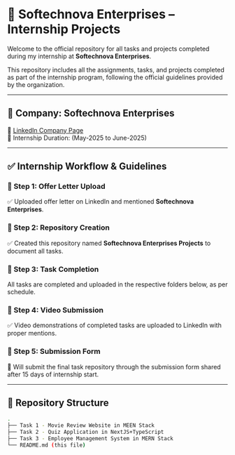 # 🚀 Softechnova Enterprises – Internship Projects

Welcome to the official repository for all tasks and projects completed during my internship at **Softechnova Enterprises**.

This repository includes all the assignments, tasks, and projects completed as part of the internship program, following the official guidelines provided by the organization.

---

## 🏢 Company: Softechnova Enterprises  
🔗 [LinkedIn Company Page](https://www.linkedin.com/company/softechnova-enterprises/)  
📅 Internship Duration: (May-2025 to June-2025)

---

## ✅ Internship Workflow & Guidelines

### 🔹 Step 1: Offer Letter Upload  
✅ Uploaded offer letter on LinkedIn and mentioned **Softechnova Enterprises**.

### 🔹 Step 2: Repository Creation  
✅ Created this repository named **Softechnova Enterprises Projects** to document all tasks.

### 🔹 Step 3: Task Completion  
All tasks are completed and uploaded in the respective folders below, as per schedule.

### 🔹 Step 4: Video Submission  
✅ Video demonstrations of completed tasks are uploaded to LinkedIn with proper mentions.

### 🔹 Step 5: Submission Form  
📌 Will submit the final task repository through the submission form shared after 15 days of internship start.

---

## 📂 Repository Structure

```bash
.
├── Task 1 - Movie Review Website in MEEN Stack
├── Task 2 - Quiz Application in NextJS+TypeScript
├── Task 3 - Employee Management System in MERN Stack
└── README.md (this file)
